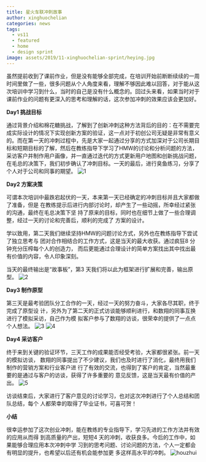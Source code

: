 ```yaml
---
title: 星火车联冲刺故事
author: xinghuochelian
categories: news
tags:
  - vs11
  - featured
  - home
  - design sprint
image: assets/2019/11-xinghuochelian-sprint/heying.jpg
---
```

虽然提前收到了课前作业，但是没有能够全部完成，在培训开始前断断续续的一周时间里做了一些，很多问题从个人角度来看，理解不够因此难以回答，对于能从这次培训中学习到什么，当时的自己是没有什么概念的。回过头来看，如果当时对于课前作业的问题有更深入的思考和理解的话，这次参加冲刺的效果应该会更加好。

**Day1 挑战目标**

通过背景介绍和棉花糖挑战，了解到了创新冲刺这种方法背后的目的：在不需要完成实际设计的情况下实现创新方案的验证，这一点对于初创公司无疑是非常有意义的。而在第一天的冲刺过程中，先是大家一起通过分享的方式加深对于公司长期目标和短期目标的了解，然后在教练指导下学习了HMW的讨论和分析问题的方法，采访客户并制作用户画像，并一直通过迭代的方式更新用户地图和创新挑战问题，在毛总的决策下，我们初步确认了冲刺目标。一天的最后，进行臭鱼练习，分享了个人对于公司和同事的期望。
![1](/assets/2019/11-xinghuochelian-sprint/1.jpg)

**Day2 方案决策**

可谓本次培训中最跌宕起伏的一天，本来第一天已经确定的冲刺目标并且大家都做了准备，但是
在教练提示后进行内部讨论时，却产生了一些动摇，所幸经过紧张的沟通，最终在毛总决策下坚
持了原来的目标，同时也在细节上做了一些合理调整，经过一天的讨论和完善后，顺利的完成了
方案的设计。

学以致用，第二天我们继续坚持HMW的问题讨论方式，另外也在教练指导下尝试了独立思考与
团对合作相结合的工作方式，这是当天的最大收获。通过疯狂8 分钟充分压榨每个人的创造力，
而后更能通过合理设计的简单方案找出其中找出最有价值的内容，令人印象深刻。

当天的最终输出是“故事板”，第3 天我们将以此为框架进行扩展和完善，输出原型。
![2](/assets/2019/11-xinghuochelian-sprint/2.jpg)

**Day3 制作原型**

第三天是最考验团队分工合作的一天，经过一天的努力奋斗，大家各尽其职，终于完成了原型设
计，另外为了第二天的正式访谈能够顺利进行，和数翔的同事互换进行了模拟采访，自己作为模
拟客户参与了数翔的访谈，很荣幸的提供了一点点个人想法。
![3](/assets/2019/11-xinghuochelian-sprint/3.jpg)
![4](/assets/2019/11-xinghuochelian-sprint/4.jpg)

**Day4 采访客户**

终于来到关键的验证环节，三天工作的成果能否经受考验，大家都很紧张。前一天的模拟访谈，
数翔的同事提出了不少建议，我们也及时进行了消化，最终用我们制作的营销方案和行业客户进
行了有效的交流，也得到了客户的肯定，当然最重要的是通过与客户的访谈，获得了许多重要的
意见反馈，这是当天最有价值的产出。
![5](/assets/2019/11-xinghuochelian-sprint/5.jpg)

访谈结束后，大家进行了客户意见的讨论学习，也对这次冲刺进行了个人总结和团队总结，每个
人都荣幸的取得了毕业证书，可喜可贺！

**小结**

很幸运参加了这次创业冲刺，能在教练的专业指导下，学习先进的工作方法并有效的应用从而得
到高质量的产出，短短4 天的冲刺，收获良多。今后的工作中，如果能够合理应用本次冲刺中学
习到的思考问题、讨论问题的方法，个人一定都会有明显的提升，也希望以后还有机会能参加更
多这样高水平的冲刺。
![houzhui](/assets/2019/11-xinghuochelian-sprint/houzhui.jpg)
